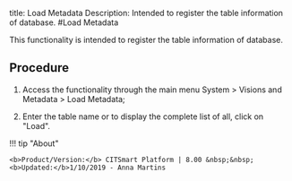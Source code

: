 title: Load Metadata
Description: Intended to register the table information of database.
#Load Metadata

This functionality is intended to register the table information of database.

Procedure
-------------

1.  Access the functionality through the main menu System \> Visions and
    Metadata \> Load Metadata;

2.  Enter the table name or to display the complete list of all, click on
    "Load".

!!! tip "About"

    <b>Product/Version:</b> CITSmart Platform | 8.00 &nbsp;&nbsp;
    <b>Updated:</b>1/10/2019 - Anna Martins
